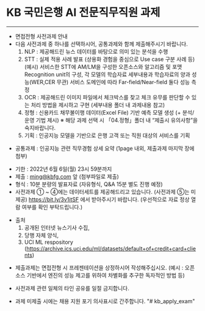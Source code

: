 # KB 국민은행 AI 전문직무직원 과제 
<hr />

* 면접전형 사전과제 안내 
* 다음 사전과제 중 하나를 선택하시어, 공통과제와 함께 제출해주시기 바랍니다.
  1. NLP : 제공해드린 뉴스 데이터를 바탕으로 의미 있는 분석을 수행
  2. STT : 실제 적용 사례 발표 (상용화 경험을 중심으로 Use case 구분 사례 등)
       (예시) 서비스한 STT에 AM/LM을 구성한 오픈소스와 알고리즘 및 포맷
                Recognition unit의 구성, 각 모델의 학습자료 세부내용과 학습자료의 양과 성능(WER,CER 무관) 서비스 도메인에 따라 Far-field/Near-field 둘다 성능 측정
  3. OCR : 제공해드린 이미지 파일에서 체크박스를 찾고 체크 유무를 판단할 수 있는 처리 방법을 제시하고 구현 (세부내용 폴더 내 과제내용 참고)
  4. 정형 : 신용카드 채무불이행 데이터(Excel File) 기반 예측 모델 생성 (+ 분석/운영 기법 제시)
       ※ 해당 과제 선택 시 「04.정형」폴더 내 “제출시 유의사항”을 숙지바랍니다.
  5. 기획 : 인공지능 모델을 기반으로 은행 고객 또는 직원 대상의 서비스를 기획

+ 공통과제 : 인공지능 관련 직무경험 상세 요약 (1page 내외, 제출과제 마지막 장에 첨부)
- 기한 : 2022년 6월 6일(월) 23시 59분까지
- 제출 : ming@kbfg.com 앞 (첨부파일로 제출)
- 형식 : 10분 분량의 발표자료 (자유형식, Q&A 15분 별도 진행 예정)
- 사전과제 ① ~ ④에는 데이터세트를 제공해드리고 있습니다. (사전과제 ⑤는 미제공)
https://bit.ly/3v1itSF 에서 받아주시기 바랍니다. (우선적으로 자료 정상 열람 여부를 확인 부탁드립니다.)
* 출처
  1. 공개된 인터넷 뉴스기사 수집,
  2. 당행 자체 양식,
  3. UCI ML respository (https://archive.ics.uci.edu/ml/datasets/default+of+credit+card+clients)
- 제출과제는 면접전형 시 프레젠테이션을 상정하시어 작성해주십시오. (예시 : 오픈소스 기반에서 엔진의 성능 제고를 위하여 차별화를 추구한 독자적인 방법 등)

- 사전과제 관련 일체의 타인 공유를 일절 금지합니다.
- 과제 미제출 시에는 채용 지원 포기 의사표시로 간주합니다.
"# kb_apply_exam" 
